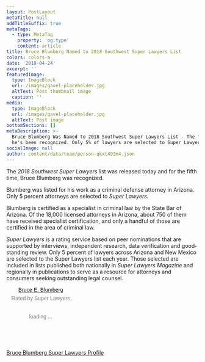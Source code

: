 ```yaml
---
layout: PostLayout
metaTitle: null
addTitleSuffix: true
metaTags:
  - type: MetaTag
    property: 'og:type'
    content: article
title: Bruce Blumberg Named to 2018 Southwest Super Lawyers List
colors: colors-a
date: '2018-04-24'
excerpt: ''
featuredImage:
  type: ImageBlock
  url: /images/gavel-placeholder.jpg
  altText: Post thumbnail image
  caption: ''
media:
  type: ImageBlock
  url: /images/gavel-placeholder.jpg
  altText: Post image
bottomSections: []
metaDescription: >-
  Bruce Blumberg Was Named to 2018 Southwest Super Lawyers List - The fifth time
  he's been recognized. Only 5% of lawyers are selected to Super Lawyers.
socialImage: null
author: content/data/team/person-qkxt493m4.json
---
```

The *2018 Southwest Super Lawyers* list was released today and for the fifth time, Bruce Blumberg was recognized.

Blumberg was listed for his work as a criminal defense attorney in Arizona. Only 5 percent attorneys are selected to *Super Lawyers.*

Blumberg is certified as a specialist in criminal law by the State Bar of Arizona. Of the 18,000 licensed attorneys in Arizona, about 750 of them have received specialist certification, and only a handful of those are certified in the area of criminal law.

*Super Lawyers* is a rating service based on peer nominations that are supported by interviews, independent research, data verification and good-standing review. Only 5 percent of lawyers across Arizona and New Mexico are selected to the Super Lawyers list each year. Those selected are included in lists published both nationally in *Super Lawyers Magazine* and regionally in publications to serve as a resource for attorneys and consumers seeking outstanding legal counsel.

<!-- begin super lawyers badge -->

<div data-slbadge="v2-slbadge-anniversary-5"  style="width:180px;height:150px;border-radius:12px;font-family:arial, sans-serif;color:gray;text-align:center"><script async type="text/javascript" src="https://www.superlawyers.com/static/sl-badge/v2/load.min.js"></script><a class="slbadge_profileurl" title="View the profile of Arizona Criminal Defense Attorney Bruce E. Blumberg" href="https://profiles.superlawyers.com/arizona/phoenix/lawyer/bruce-e-blumberg/037f2dc2-a0a9-465d-bbc2-4d5a80c90f4d.html?npcmp=slb:badge:sl_badge:037f2dc2-a0a9-465d-bbc2-4d5a80c90f4d:miles&utm_source=037f2dc2-a0a9-465d-bbc2-4d5a80c90f4d&utm_campaign=v2-slbadge-anniversary-5&utm_content=profile">Bruce E. Blumberg</a><div style="margin-top:6px">Rated by Super Lawyers<br/><br/><br/>loading ...</div></div>
<!-- end super lawyers badge -->

[Bruce Blumberg Super Lawyers Profile](https://profiles.superlawyers.com/arizona/phoenix/lawyer/bruce-e-blumberg/037f2dc2-a0a9-465d-bbc2-4d5a80c90f4d.html)

